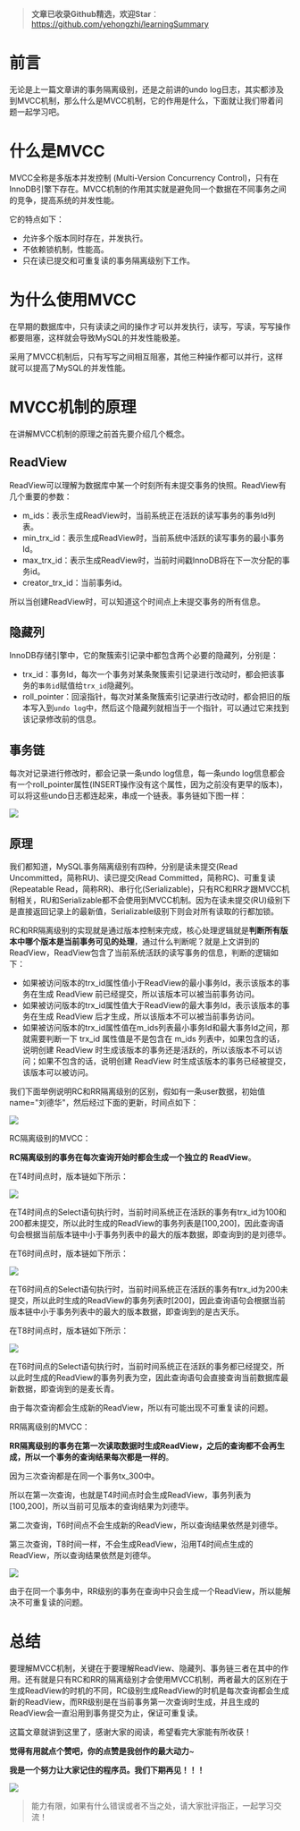 > **文章已收录Github精选，欢迎Star**：https://github.com/yehongzhi/learningSummary

# 前言

无论是上一篇文章讲的事务隔离级别，还是之前讲的undo log日志，其实都涉及到MVCC机制，那么什么是MVCC机制，它的作用是什么，下面就让我们带着问题一起学习吧。

# 什么是MVCC

MVCC全称是多版本并发控制 (Multi-Version Concurrency Control)，只有在InnoDB引擎下存在。MVCC机制的作用其实就是避免同一个数据在不同事务之间的竞争，提高系统的并发性能。

它的特点如下：

- 允许多个版本同时存在，并发执行。
- 不依赖锁机制，性能高。
- 只在读已提交和可重复读的事务隔离级别下工作。

# 为什么使用MVCC

在早期的数据库中，只有读读之间的操作才可以并发执行，读写，写读，写写操作都要阻塞，这样就会导致MySQL的并发性能极差。

采用了MVCC机制后，只有写写之间相互阻塞，其他三种操作都可以并行，这样就可以提高了MySQL的并发性能。

# MVCC机制的原理

在讲解MVCC机制的原理之前首先要介绍几个概念。

## ReadView

ReadView可以理解为数据库中某一个时刻所有未提交事务的快照。ReadView有几个重要的参数：

- m_ids：表示生成ReadView时，当前系统正在活跃的读写事务的事务Id列表。
- min_trx_id：表示生成ReadView时，当前系统中活跃的读写事务的最小事务Id。
- max_trx_id：表示生成ReadView时，当前时间戳InnoDB将在下一次分配的事务id。
- creator_trx_id：当前事务id。

所以当创建ReadView时，可以知道这个时间点上未提交事务的所有信息。

## 隐藏列

InnoDB存储引擎中，它的聚簇索引记录中都包含两个必要的隐藏列，分别是：

- trx_id：事务Id，每次一个事务对某条聚簇索引记录进行改动时，都会把该事务的`事务id`赋值给`trx_id`隐藏列。
- roll_pointer：回滚指针，每次对某条聚簇索引记录进行改动时，都会把旧的版本写入到`undo log`中，然后这个隐藏列就相当于一个指针，可以通过它来找到该记录修改前的信息。

## 事务链

每次对记录进行修改时，都会记录一条undo log信息，每一条undo log信息都会有一个roll_pointer属性(INSERT操作没有这个属性，因为之前没有更早的版本)，可以将这些undo日志都连起来，串成一个链表。事务链如下图一样：

![](img/mysql_mvvc_01.png)

## 原理

我们都知道，MySQL事务隔离级别有四种，分别是读未提交(Read Uncommitted，简称RU)、读已提交(Read Committed，简称RC)、可重复读(Repeatable Read，简称RR)、串行化(Serializable)，只有RC和RR才跟MVCC机制相关，RU和Serializable都不会使用到MVCC机制。因为在读未提交(RU)级别下是直接返回记录上的最新值，Serializable级别下则会对所有读取的行都加锁。

RC和RR隔离级别的实现就是通过版本控制来完成，核心处理逻辑就是**判断所有版本中哪个版本是当前事务可见的处理**，通过什么判断呢？就是上文讲到的ReadView，ReadView包含了当前系统活跃的读写事务的信息，判断的逻辑如下：

- 如果被访问版本的trx_id属性值小于ReadView的最小事务Id，表示该版本的事务在生成 ReadView 前已经提交，所以该版本可以被当前事务访问。
- 如果被访问版本的trx_id属性值大于ReadView的最大事务Id，表示该版本的事务在生成 ReadView 后才生成，所以该版本不可以被当前事务访问。
- 如果被访问版本的trx_id属性值在m_ids列表最小事务Id和最大事务Id之间，那就需要判断一下 trx_id 属性值是不是包含在 m_ids 列表中，如果包含的话，说明创建 ReadView 时生成该版本的事务还是活跃的，所以该版本不可以访问；如果不包含的话，说明创建 ReadView 时生成该版本的事务已经被提交，该版本可以被访问。

我们下面举例说明RC和RR隔离级别的区别，假如有一条user数据，初始值name="刘德华"，然后经过下面的更新，时间点如下：

![](img/mysql_mvvc_02.png)

RC隔离级别的MVCC：

**RC隔离级别的事务在每次查询开始时都会生成一个独立的 ReadView**。

在T4时间点时，版本链如下所示：

![](img/mysql_mvvc_03.png)

在T4时间点的Select语句执行时，当前时间系统正在活跃的事务有trx_id为100和200都未提交，所以此时生成的ReadView的事务列表是[100,200]，因此查询语句会根据当前版本链中小于事务列表中的最大的版本数据，即查询到的是刘德华。

在T6时间点时，版本链如下所示：

![](img/mysql_mvvc_04.png)

在T6时间点的Select语句执行时，当前时间系统正在活跃的事务有trx_id为200未提交，所以此时生成的ReadView的事务列表时[200]，因此查询语句会根据当前版本链中小于事务列表中的最大的版本数据，即查询到的是古天乐。

在T8时间点时，版本链如下所示：

![](img/mysql_mvvc_05.png)

在T6时间点的Select语句执行时，当前时间系统正在活跃的事务都已经提交，所以此时生成的ReadView的事务列表为空，因此查询语句会直接查询当前数据库最新数据，即查询到的是麦长青。

由于每次查询都会生成新的ReadView，所以有可能出现不可重复读的问题。

RR隔离级别的MVCC：

**RR隔离级别的事务在第一次读取数据时生成ReadView，之后的查询都不会再生成，所以一个事务的查询结果每次都是一样的**。

因为三次查询都是在同一个事务tx_300中。

所以在第一次查询，也就是T4时间点时会生成ReadView，事务列表为[100,200]，所以当前可见版本的查询结果为刘德华。

第二次查询，T6时间点不会生成新的ReadView，所以查询结果依然是刘德华。

第三次查询，T8时间一样，不会生成ReadView，沿用T4时间点生成的ReadView，所以查询结果依然是刘德华。

![](img/mysql_mvvc_06.png)

由于在同一个事务中，RR级别的事务在查询中只会生成一个ReadView，所以能解决不可重复读的问题。

# 总结

要理解MVCC机制，关键在于要理解ReadView、隐藏列、事务链三者在其中的作用。还有就是只有RC和RR的隔离级别才会使用MVCC机制，两者最大的区别在于生成ReadView的时机的不同，RC级别生成ReadView的时机是每次查询都会生成新的ReadView，而RR级别是在当前事务第一次查询时生成，并且生成的ReadView会一直沿用到事务提交为止，保证可重复读。

这篇文章就讲到这里了，感谢大家的阅读，希望看完大家能有所收获！

**觉得有用就点个赞吧，你的点赞是我创作的最大动力**~

**我是一个努力让大家记住的程序员。我们下期再见！！！**

![](https://static.lovebilibili.com/dashacha.png)

> 能力有限，如果有什么错误或者不当之处，请大家批评指正，一起学习交流！